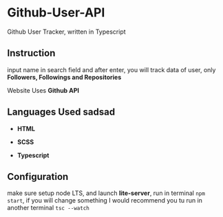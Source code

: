 # Github-User-API
Github User Tracker, written in Typescript

## Instruction 

input name in search field and after enter, you will track data of user, only **Followers, Followings and Repositories** 

Website Uses **Github API** 

## Languages Used sadsad

* **HTML**

* **SCSS**

* **Typescript** 

## Configuration

make sure setup node LTS, and launch **lite-server**, run in terminal `npm start`, if you will change something I would recommend you tu run in another terminal
`tsc --watch`
